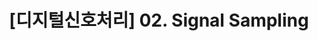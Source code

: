 ---
title: "[디지털신호처리] 02. Signal Sampling"
layout: article
aside: false
sidebar: false
categories: [KyungHee Univ., Digital Signal Processing]
license: false
show_subscribe: false
show_title: true
mathjax : true
---